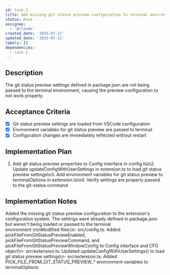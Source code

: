 ```yaml
---
id: task-2
title: Add missing git status preview configuration to terminal environment
status: Done
assignee:
  - '@claude'
created_date: '2025-07-11'
updated_date: '2025-07-11'
labels: []
dependencies:
  - task-1
---
```


## Description

The git status preview settings defined in package.json are not being passed to the terminal environment, causing the preview configuration to not work properly.

## Acceptance Criteria

- [x] Git status preview settings are loaded from VSCode configuration
- [x] Environment variables for git status preview are passed to terminal
- [x] Configuration changes are immediately reflected without restart

## Implementation Plan

1. Add git status preview properties to Config interface in config.ts\n2. Update updateConfigWithUserSettings in extension.ts to load git status preview settings\n3. Add environment variables for git status preview to terminalOptions in extension.ts\n4. Verify settings are properly passed to the git-status command

## Implementation Notes

Added the missing git status preview configuration to the extension's configuration system. The settings were already defined in package.json but weren't being loaded or passed to the terminal environment.\n\nModified files:\n- src/config.ts: Added pickFileFromGitStatusPreviewEnabled, pickFileFromGitStatusPreviewCommand, and pickFileFromGitStatusPreviewWindowConfig to Config interface and CFG object\n- src/extension.ts: Updated updateConfigWithUserSettings() to load git status preview settings\n- src/extension.ts: Added PICK_FILE_FROM_GIT_STATUS_PREVIEW_* environment variables to terminalOptions
